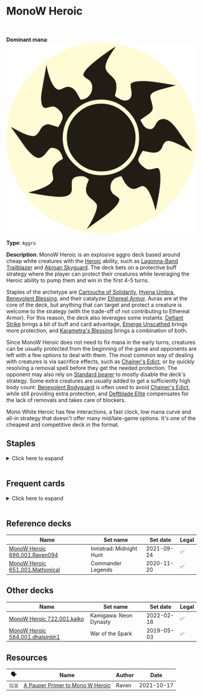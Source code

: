<!-- This page is automatically generated by Myr: do not update it manually. -->
<!-- Changes directly applied here will be lost. -->
<!-- If you plan to update this page, please update the template at https://github.com/Pauperformance/pauperformance-bot -->
<!-- Templates can be found under pauperformance-bot/resources/templates/ -->
# MonoW Heroic
<br/>


**Dominant mana**: <img src="../resources/images/mana/W.png" class="dominant-mana-icon"/>

**Type**: `Aggro`

**Description**: 
MonoW Heroic is an explosive aggro deck based around cheap white creatures with the [Heroic](https://mtg.fandom.com/wiki/Heroic) ability, such as [Lagonna-Band Trailblazer](https://scryfall.com/card/jou/14/lagonna-band-trailblazer) and [Akroan Skyguard](https://scryfall.com/card/bng/3/akroan-skyguard).
The deck bets on a protective buff strategy where the player can protect their creatures while leveraging the Heroic ability to pump them and win in the first 4-5 turns.

Staples of the archetype are [Cartouche of Solidarity](https://scryfall.com/card/akh/7/cartouche-of-solidarity), [Hyena Umbra](https://scryfall.com/card/uma/20/hyena-umbra), [Benevolent Blessing](https://scryfall.com/card/cmr/13/benevolent-blessing), and their catalyzer [Ethereal Armor](https://scryfall.com/card/rtr/9/ethereal-armor).
Auras are at the core of the deck, but anything that can target and protect a creature is welcome to the strategy (with the trade-off of not contributing to Ethereal Armor).
For this reason, the deck also leverages some instants: [Defiant Strike](https://scryfall.com/card/m21/15/defiant-strike) brings a bit of buff and card advantage, [Emerge Unscathed](https://scryfall.com/card/ima/19/emerge-unscathed) brings more protection, and [Karametra's Blessing](https://scryfall.com/card/thb/26/karametras-blessing) brings a combination of both.

Since MonoW Heroic does not need to fix mana in the early turns, creatures can be usually protected from the beginning of the game and opponents are left with a few options to deal with them.
The most common way of dealing with creatures is via sacrifice effects, such as [Chainer's Edict](https://scryfall.com/card/uma/89/chainers-edict), or by quickly resolving a removal spell before they get the needed protection.
The opponent may also rely on [Standard bearer](https://scryfall.com/card/apc/18/standard-bearer) to mostly disable the deck's strategy.
Some extra creatures are usually added to get a sufficiently high body count: [Benevolent Bodyguard](https://scryfall.com/card/ema/4/benevolent-bodyguard) is often used to avoid [Chainer's Edict](https://scryfall.com/card/uma/89/chainers-edict), while still providing extra protection, and [Deftblade Elite](https://scryfall.com/card/vma/23/deftblade-elite) compensates for the lack of removals and takes care of blockers.

Mono White Heroic has few interactions, a fast clock, low mana curve and all-in strategy that doesn't offer many mid/late-game options.
It's one of the cheapest and competitive deck in the format.


## **Staples**

<details>
  <summary>Click here to expand</summary>
<a href="https://scryfall.com/card/bng/3/akroan-skyguard"><img src="https://cards.scryfall.io/normal/front/d/5/d55e85c3-234e-49c4-a307-96fb4497eea8.jpg" class="archetype-card rounded-image"/></a>
<a href="https://scryfall.com/card/akh/7/cartouche-of-solidarity"><img src="https://cards.scryfall.io/normal/front/9/0/90eaf94e-85a7-4958-aa58-8e2fe44db58d.jpg" class="archetype-card rounded-image"/></a>
<a href="https://scryfall.com/card/vma/23/deftblade-elite"><img src="https://cards.scryfall.io/normal/front/d/5/d576b8f2-9b5b-47c0-8f9f-faa209d59595.jpg" class="archetype-card rounded-image"/></a>
<a href="https://scryfall.com/card/ima/19/emerge-unscathed"><img src="https://cards.scryfall.io/normal/front/d/0/d016f166-183e-4d9e-9292-9bfb1ca0d72b.jpg" class="archetype-card rounded-image"/></a>
<a href="https://scryfall.com/card/rtr/9/ethereal-armor"><img src="https://cards.scryfall.io/normal/front/7/6/76960e65-e5c7-4414-b9a5-37d7b2ded4a0.jpg" class="archetype-card rounded-image"/></a>
<a href="https://scryfall.com/card/2x2/13/hyena-umbra"><img src="https://cards.scryfall.io/normal/front/f/6/f6cc0f1f-191a-4141-965f-8d159bf54732.jpg" class="archetype-card rounded-image"/></a>
<a href="https://scryfall.com/card/jou/14/lagonna-band-trailblazer"><img src="https://cards.scryfall.io/normal/front/3/8/38a6f533-6acb-4c24-ae9d-fe4977230156.jpg" class="archetype-card rounded-image"/></a>
</details><br/>



## **Frequent cards**

<details>
  <summary>Click here to expand</summary>
<a href="https://scryfall.com/card/cmr/13/benevolent-blessing"><img src="https://cards.scryfall.io/normal/front/0/d/0d5c2401-da2c-46f9-b850-f37edcbb85cd.jpg" class="archetype-card rounded-image"/></a>
<a href="https://scryfall.com/card/ema/4/benevolent-bodyguard"><img src="https://cards.scryfall.io/normal/front/2/4/241e5c4e-0f0b-4a3f-91e0-87387a11e81e.jpg" class="archetype-card rounded-image"/></a>
<a href="https://scryfall.com/card/mmq/12/cho-mannos-blessing"><img src="https://cards.scryfall.io/normal/front/5/c/5c9f33c6-5294-4584-854d-c8c0f847aba8.jpg" class="archetype-card rounded-image"/></a>
<a href="https://scryfall.com/card/m21/15/defiant-strike"><img src="https://cards.scryfall.io/normal/front/5/c/5c23869b-c99a-49dd-9e29-fcc0eb63fad1.jpg" class="archetype-card rounded-image"/></a>
<a href="https://scryfall.com/card/clu/63/gods-willing"><img src="https://cards.scryfall.io/normal/front/1/3/138f0e49-71d5-4582-92be-797e753f0f42.jpg" class="archetype-card rounded-image"/></a>
<a href="https://scryfall.com/card/thb/26/karametras-blessing"><img src="https://cards.scryfall.io/normal/front/8/8/88c8e4dc-5378-48d6-85b2-f5ea9ec7cf36.jpg" class="archetype-card rounded-image"/></a>
<a href="https://scryfall.com/card/mm2/149/mutagenic-growth"><img src="https://cards.scryfall.io/normal/front/2/e/2e0861a2-1858-47af-8154-20a977c2b298.jpg" class="archetype-card rounded-image"/></a>
<a href="https://scryfall.com/card/akh/27/sacred-cat"><img src="https://cards.scryfall.io/normal/front/0/8/08891c78-13c1-4d84-aa9c-78346b3b7d18.jpg" class="archetype-card rounded-image"/></a>
<a href="https://scryfall.com/card/2x2/28/seeker-of-the-way"><img src="https://cards.scryfall.io/normal/front/e/9/e9e3cb28-d318-4d5d-b5bf-1ea7c6249a89.jpg" class="archetype-card rounded-image"/></a>
<a href="https://scryfall.com/card/thb/36/sentinels-eyes"><img src="https://cards.scryfall.io/normal/front/3/2/32adc118-b81e-48c2-b7ef-b62e8c3308d6.jpg" class="archetype-card rounded-image"/></a>
<a href="https://scryfall.com/card/nph/76/vault-skirge"><img src="https://cards.scryfall.io/normal/front/f/2/f254239c-c07a-4c41-98f7-8f4de539c73e.jpg" class="archetype-card rounded-image"/></a>
</details><br/>



## **Reference decks**

| Name | Set name | Set date | Legal |
| -----| -------- | -------- | ----- |
| [MonoW Heroic 696.001.Raven094](https://www.mtggoldfish.com/deck/4624436) | Innistrad: Midnight Hunt | 2021-09-24 | ✅ |
| [MonoW Heroic 651.001.Mathonical](https://www.mtggoldfish.com/deck/4351125) | Commander Legends | 2020-11-20 | ✅ |




## **Other decks**

| Name | Set name | Set date | Legal |
| -----| -------- | -------- | ----- |
| [MonoW Heroic 722.001.kalko](https://www.mtggoldfish.com/deck/4667109) | Kamigawa: Neon Dynasty | 2022-02-18 | ✅ |
| [MonoW Heroic 584.001.dhalsinbh1](https://www.mtggoldfish.com/deck/4351061) | War of the Spark | 2019-05-03 | ✅ |






## **Resources**

| 🗣️ | Name | Author | Date |
| -- | ---- | ------ | ---- |
| 🇬🇧 | <a target="_blank" href="https://ravennonest.wordpress.com/2021/10/17/a-pauper-primer-to-mono-w-heroic/">A Pauper Primer to Mono W Heroic</a> | Raven | 2021-10-17   |

